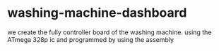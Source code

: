 # washing-machine-dashboard
we create the fully controller board of the washing machine. using the ATmega 328p ic and programmed by using the assembly

